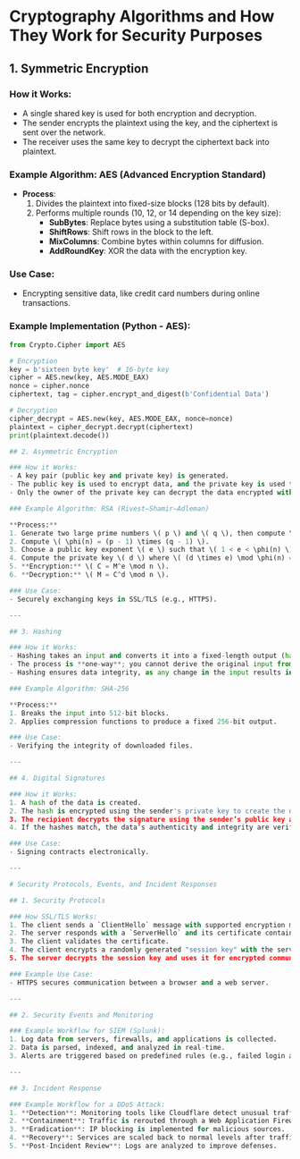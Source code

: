 # Cryptography Algorithms and How They Work for Security Purposes

## 1. Symmetric Encryption

### How it Works:
- A single shared key is used for both encryption and decryption.
- The sender encrypts the plaintext using the key, and the ciphertext is sent over the network.
- The receiver uses the same key to decrypt the ciphertext back into plaintext.

### Example Algorithm: AES (Advanced Encryption Standard)
- **Process**:
  1. Divides the plaintext into fixed-size blocks (128 bits by default).
  2. Performs multiple rounds (10, 12, or 14 depending on the key size):
     - **SubBytes**: Replace bytes using a substitution table (S-box).
     - **ShiftRows**: Shift rows in the block to the left.
     - **MixColumns**: Combine bytes within columns for diffusion.
     - **AddRoundKey**: XOR the data with the encryption key.

### Use Case:
- Encrypting sensitive data, like credit card numbers during online transactions.

### Example Implementation (Python - AES):
```python
from Crypto.Cipher import AES

# Encryption
key = b'sixteen byte key'  # 16-byte key
cipher = AES.new(key, AES.MODE_EAX)
nonce = cipher.nonce
ciphertext, tag = cipher.encrypt_and_digest(b'Confidential Data')

# Decryption
cipher_decrypt = AES.new(key, AES.MODE_EAX, nonce=nonce)
plaintext = cipher_decrypt.decrypt(ciphertext)
print(plaintext.decode())

## 2. Asymmetric Encryption

### How it Works:
- A key pair (public key and private key) is generated.
- The public key is used to encrypt data, and the private key is used to decrypt it.
- Only the owner of the private key can decrypt the data encrypted with the public key.

### Example Algorithm: RSA (Rivest–Shamir–Adleman)

**Process:**
1. Generate two large prime numbers \( p \) and \( q \), then compute \( n = p \times q \).
2. Compute \( \phi(n) = (p - 1) \times (q - 1) \).
3. Choose a public key exponent \( e \) such that \( 1 < e < \phi(n) \) and \( e \) is co-prime to \( \phi(n) \).
4. Compute the private key \( d \) where \( (d \times e) \mod \phi(n) = 1 \).
5. **Encryption:** \( C = M^e \mod n \).
6. **Decryption:** \( M = C^d \mod n \).

### Use Case:
- Securely exchanging keys in SSL/TLS (e.g., HTTPS).

---

## 3. Hashing

### How it Works:
- Hashing takes an input and converts it into a fixed-length output (hash).
- The process is **one-way**; you cannot derive the original input from the hash.
- Hashing ensures data integrity, as any change in the input results in a completely different hash.

### Example Algorithm: SHA-256

**Process:**
1. Breaks the input into 512-bit blocks.
2. Applies compression functions to produce a fixed 256-bit output.

### Use Case:
- Verifying the integrity of downloaded files.

---

## 4. Digital Signatures

### How it Works:
1. A hash of the data is created.
2. The hash is encrypted using the sender's private key to create the digital signature.
3. The recipient decrypts the signature using the sender’s public key and compares the hash with the received data.
4. If the hashes match, the data’s authenticity and integrity are verified.

### Use Case:
- Signing contracts electronically.

---

# Security Protocols, Events, and Incident Responses

## 1. Security Protocols

### How SSL/TLS Works:
1. The client sends a `ClientHello` message with supported encryption methods.
2. The server responds with a `ServerHello` and its certificate containing its public key.
3. The client validates the certificate.
4. The client encrypts a randomly generated "session key" with the server's public key and sends it.
5. The server decrypts the session key and uses it for encrypted communication.

### Example Use Case:
- HTTPS secures communication between a browser and a web server.

---

## 2. Security Events and Monitoring

### Example Workflow for SIEM (Splunk):
1. Log data from servers, firewalls, and applications is collected.
2. Data is parsed, indexed, and analyzed in real-time.
3. Alerts are triggered based on predefined rules (e.g., failed login attempts).

---

## 3. Incident Response

### Example Workflow for a DDoS Attack:
1. **Detection**: Monitoring tools like Cloudflare detect unusual traffic spikes.
2. **Containment**: Traffic is rerouted through a Web Application Firewall (WAF).
3. **Eradication**: IP blocking is implemented for malicious sources.
4. **Recovery**: Services are scaled back to normal levels after traffic subsides.
5. **Post-Incident Review**: Logs are analyzed to improve defenses.

